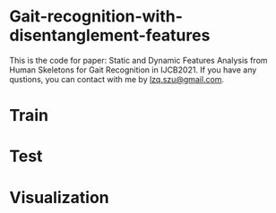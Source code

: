 # Gait-recognition-with-disentanglement-features
This is the code for paper: Static and Dynamic Features Analysis from Human Skeletons for Gait Recognition in IJCB2021. If you have any qustions, you can contact with me by lzq.szu@gmail.com.


# Train

# Test

# Visualization


